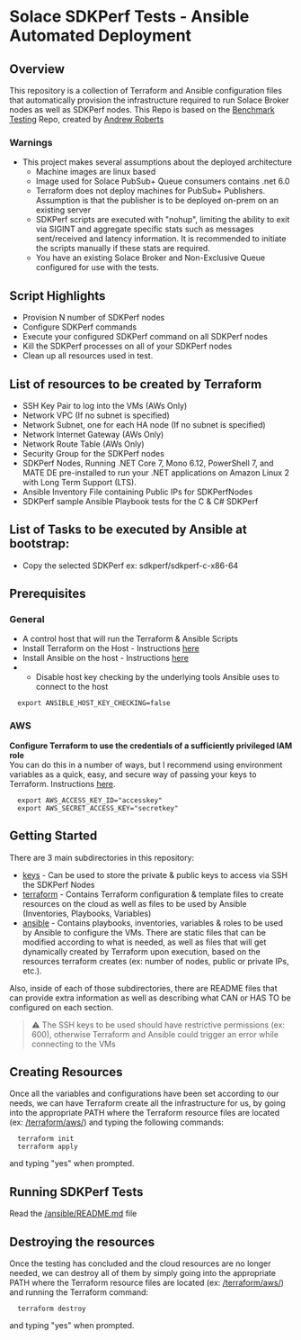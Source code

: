 # Solace SDKPerf Tests - Ansible Automated Deployment

## Overview
This repository is a collection of Terraform and Ansible configuration files that automatically provision the infrastructure required to run Solace Broker nodes as well as SDKPerf nodes.
This Repo is based on the [Benchmark Testing](https://github.com/andrew-j-roberts/sdkperf-automation) Repo, created by [Andrew Roberts](https://github.com/andrew-j-roberts)

### Warnings
* This project makes several assumptions about the deployed architecture
  * Machine images are linux based 
  * Image used for Solace PubSub+ Queue consumers contains .net 6.0
  * Terraform does not deploy machines for PubSub+ Publishers. Assumption is that the publisher is to be deployed on-prem on an existing server
  * SDKPerf scripts are executed with "nohup", limiting the ability to exit via SIGINT and aggregate specific stats such as messages sent/received and latency information. It is recommended to initiate the scripts manually if these stats are required.
  * You have an existing Solace Broker and Non-Exclusive Queue configured for use with the tests.

## Script Highlights
* Provision N number of SDKPerf nodes
* Configure SDKPerf commands
* Execute your configured SDKPerf command on all SDKPerf nodes
* Kill the SDKPerf processes on all of your SDKPerf nodes
* Clean up all resources used in test.

## List of resources to be created by Terraform
+ SSH Key Pair to log into the VMs (AWs Only)
+ Network VPC (If no subnet is specified)
+ Network Subnet, one for each HA node (If no subnet is specified)
+ Network Internet Gateway (AWs Only)
+ Network Route Table (AWs Only)
+ Security Group for the SDKPerf nodes
+ SDKPerf Nodes, Running .NET Core 7, Mono 6.12, PowerShell 7, and MATE DE pre-installed to run your .NET applications on Amazon Linux 2 with Long Term Support (LTS).
+ Ansible Inventory File containing Public IPs for SDKPerfNodes
+ SDKPerf sample Ansible Playbook tests for the C & C# SDKPerf

## List of Tasks to be executed by Ansible at bootstrap:
* Copy the selected SDKPerf ex: sdkperf/sdkperf-c-x86-64

## Prerequisites
### General
* A control host that will run the Terraform & Ansible Scripts
* Install Terraform on the Host - Instructions [here](https://learn.hashicorp.com/terraform/getting-started/install.html)
* Install Ansible on the host - Instructions [here](https://docs.ansible.com/ansible/latest/installation_guide/intro_installation.html)
* + Disable host key checking by the underlying tools Ansible uses to connect to the host
 ```
   export ANSIBLE_HOST_KEY_CHECKING=false
 ```

### AWS

**Configure Terraform to use the credentials of a sufficiently privileged IAM role**  
You can do this in a number of ways, but I recommend using environment variables as a quick, easy, and secure way of passing your keys to Terraform. Instructions [here](https://www.terraform.io/docs/providers/aws/index.html#environment-variables).
   ```
     export AWS_ACCESS_KEY_ID="accesskey"
     export AWS_SECRET_ACCESS_KEY="secretkey"
   ```

## Getting Started
There are 3 main subdirectories in this repository:
- [keys](/keys) - Can be used to store the private & public keys to access via SSH the SDKPerf Nodes
- [terraform](/terraform) - Contains Terraform configuration & template files to create resources on the cloud as well as files to be used by Ansible (Inventories, Playbooks, Variables)
- [ansible](/ansible) - Contains playbooks, inventories, variables & roles to be used by Ansible to configure the VMs. There are static files that can be modified according to what is needed, as well as files that will get dynamically created by Terraform upon execution, based on the resources terraform creates (ex: number of nodes, public or private IPs, etc.).

Also, inside of each of those subdirectories, there are README files that can provide extra information as well as describing what CAN or HAS TO be configured on each section.

> :warning: The SSH keys to be used should have restrictive permissions (ex: 600), otherwise Terraform and Ansible could trigger an error while connecting to the VMs

## Creating Resources

Once all the variables and configurations have been set according to our needs, we can have Terraform create all the infrastructure for us, by going into the appropriate PATH where the Terraform resource files are located (ex: [/terraform/aws/](/terraform/aws/)) and typing the following commands:

   ```   
     terraform init
     terraform apply
   ```

and typing "yes" when prompted.

## Running SDKPerf Tests

Read the [/ansible/README.md](/ansible/README.md) file

## Destroying the resources

Once the testing has concluded and the cloud resources are no longer needed, we can destroy all of them by simply going into the appropriate PATH where the Terraform resource files are located (ex: [/terraform/aws/](/terraform/aws/)) and running the Terraform command:

   ```   
     terraform destroy
   ```

and typing "yes" when prompted.